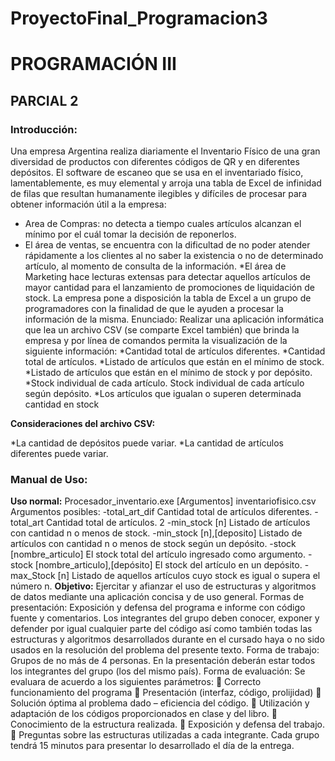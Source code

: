 # ProyectoFinal_Programacion3

# PROGRAMACIÓN III
## PARCIAL 2
### Introducción:
Una empresa Argentina realiza diariamente el Inventario Físico de una gran diversidad de productos con
diferentes códigos de QR y en diferentes depósitos. El software de escaneo que se usa en el inventariado físico,
lamentablemente, es muy elemental y arroja una tabla de Excel de infinidad de filas que resultan humanamente
ilegibles y difíciles de procesar para obtener información útil a la empresa:

* Area de Compras: no detecta a tiempo cuales artículos alcanzan el mínimo por el cuál tomar la decisión de
reponerlos.
* El área de ventas, se encuentra con la dificultad de no poder atender rápidamente a los clientes al no saber
la existencia o no de determinado artículo, al momento de consulta de la información.
*El área de Marketing hace lecturas extensas para detectar aquellos artículos de mayor cantidad para el
lanzamiento de promociones de liquidación de stock.
La empresa pone a disposición la tabla de Excel a un grupo de programadores con la finalidad de que le
ayuden a procesar la información de la misma.
Enunciado:
Realizar una aplicación informática que lea un archivo CSV (se comparte Excel también) que brinda la
empresa y por línea de comandos permita la visualización de la siguiente información:
*Cantidad total de artículos diferentes.
*Cantidad total de artículos.
*Listado de artículos que están en el mínimo de stock.
*Listado de artículos que están en el mínimo de stock y por depósito.
*Stock individual de cada artículo.
  Stock individual de cada artículo según depósito.
*Los artículos que igualan o superen determinada cantidad en stock

**Consideraciones del archivo CSV:**
  
*La cantidad de depósitos puede variar.
*La cantidad de artículos diferentes puede variar.
### Manual de Uso:
**Uso normal:**
Procesador_inventario.exe [Argumentos] inventariofisico.csv
Argumentos posibles:
-total_art_dif Cantidad total de artículos diferentes.
-total_art Cantidad total de artículos.
2
-min_stock [n] Listado de artículos con cantidad n o menos de stock.
-min_stock [n],[deposito] Listado de artículos con cantidad n o menos de stock según un depósito.
-stock [nombre_articulo] El stock total del artículo ingresado como argumento.
-stock [nombre_articulo],[depósito] El stock del artículo en un depósito.
-max_Stock [n] Listado de aquellos artículos cuyo stock es igual o supera el número n.
**Objetivo:** Ejercitar y afianzar el uso de estructuras y algoritmos de datos mediante una aplicación concisa y de uso
general.
Formas de presentación: Exposición y defensa del programa e informe con código fuente y comentarios. Los
integrantes del grupo deben conocer, exponer y defender por igual cualquier parte del
código así como también todas las estructuras y algoritmos desarrollados durante en el
cursado haya o no sido usados en la resolución del problema del presente texto. Forma de
trabajo: Grupos de no más de 4 personas. En la presentación deberán estar todos los
integrantes del grupo (los del mismo país).
Forma de evaluación: Se evaluara de acuerdo a los siguientes parámetros:
 Correcto funcionamiento del programa
 Presentación (interfaz, código, prolijidad)
 Solución óptima al problema dado – eficiencia del código.
 Utilización y adaptación de los códigos proporcionados en clase y del libro.
 Conocimiento de la estructura realizada.
 Exposición y defensa del trabajo.
 Preguntas sobre las estructuras utilizadas a cada integrante.
Cada grupo tendrá 15 minutos para presentar lo desarrollado el día de la entrega.
